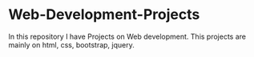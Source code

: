 # Web-Development-Projects
In this repository  I have Projects on Web development. This projects are mainly on html, css, bootstrap, jquery.
